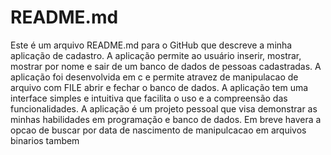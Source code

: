 # README.md

Este é um arquivo README.md para o GitHub que descreve a minha aplicação de cadastro. A aplicação permite ao usuário inserir, mostrar, mostrar por nome e sair de um banco de dados de pessoas cadastradas. A aplicação foi desenvolvida em c e permite atravez de manipulacao de arquivo com FILE abrir e fechar o banco de dados. A aplicação tem uma interface simples e intuitiva que facilita o uso e a compreensão das funcionalidades. A aplicação é um projeto pessoal que visa demonstrar as minhas habilidades em programação e banco de dados. Em breve havera a opcao de buscar por data de nascimento de manipulcacao em arquivos binarios tambem
